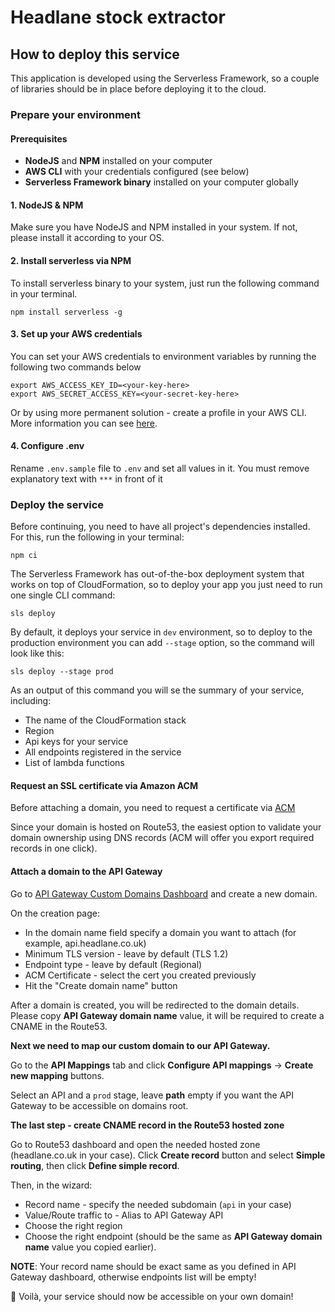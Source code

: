 # Headlane stock extractor

## How to deploy this service

This application is developed using the Serverless Framework, so a couple of libraries should be in place before deploying it to the cloud.

### Prepare your environment

#### Prerequisites

* **NodeJS** and **NPM** installed on your computer
* **AWS CLI** with your credentials configured (see below)
* **Serverless Framework binary** installed on your computer globally

#### 1. NodeJS & NPM

Make sure you have NodeJS and NPM installed in your system. If not, please install it according to your OS.

#### 2. Install serverless via NPM

To install serverless binary to your system, just run the following command in your terminal.

`npm install serverless -g`

#### 3. Set up your AWS credentials

You can set your AWS credentials to environment variables by running the following two commands below

```shell
export AWS_ACCESS_KEY_ID=<your-key-here>
export AWS_SECRET_ACCESS_KEY=<your-secret-key-here>
```

Or by using more permanent solution - create a profile in your AWS CLI.
More information you can see [here](https://github.com/serverless/serverless/blob/master/docs/providers/aws/guide/credentials.md#using-aws-profiles).

#### 4. Configure .env

Rename `.env.sample` file to `.env` and set all values in it. You must remove explanatory text with `***` in front of it

### Deploy the service

Before continuing, you need to have all project's dependencies installed. For this, run the following in your terminal:

`npm ci`

The Serverless Framework has out-of-the-box deployment system that works on top of CloudFormation, so to deploy your app you just need to run one single CLI command:

`sls deploy`

By default, it deploys your service in `dev` environment, so to deploy to the production environment you can add `--stage` option, so the command will look like this:

`sls deploy --stage prod`

As an output of this command you will se the summary of your service, including:

* The name of the CloudFormation stack
* Region
* Api keys for your service
* All endpoints registered in the service
* List of lambda functions

#### Request an SSL certificate via Amazon ACM

Before attaching a domain, you need to request a certificate via [ACM](https://eu-west-2.console.aws.amazon.com/acm/home?region=eu-west-2#/)

Since your domain is hosted on Route53, the easiest option to validate your domain ownership using DNS records (ACM will offer you export required records in one click).

#### Attach a domain to the API Gateway

Go to [API Gateway Custom Domains Dashboard](https://eu-west-2.console.aws.amazon.com/apigateway/main/publish/domain-names?region=eu-west-2) and create a new domain.

On the creation page:

* In the domain name field specify a domain you want to attach (for example, api.headlane.co.uk)
* Minimum TLS version - leave by default (TLS 1.2)
* Endpoint type - leave by default (Regional)
* ACM Certificate - select the cert you created previously
* Hit the "Create domain name" button

After a domain is created, you will be redirected to the domain details.
Please copy **API Gateway domain name** value, it will be required to create a CNAME in the Route53.

**Next we need to map our custom domain to our API Gateway.**

Go to the **API Mappings** tab and click **Configure API mappings** -> **Create new mapping** buttons.

Select an API and a `prod` stage, leave **path** empty if you want the API Gateway to be accessible on domains root.

**The last step - create CNAME record in the Route53 hosted zone**

Go to Route53 dashboard and open the needed hosted zone (headlane.co.uk in your case). Click **Create record** button and select **Simple routing**, then click **Define simple record**.

Then, in the wizard:

* Record name - specify the needed subdomain (`api` in your case)
* Value/Route traffic to - Alias to API Gateway API
* Choose the right region
* Choose the right endpoint (should be the same as **API Gateway domain name** value you copied earlier).

**NOTE**: Your record name should be exact same as you defined in API Gateway dashboard, otherwise endpoints list will be empty!

🎉 Voilà, your service should now be accessible on your own domain! 